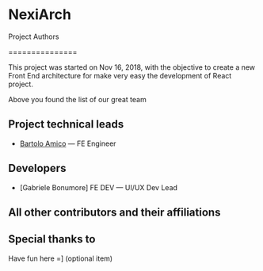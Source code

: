 # NexiArch

Project Authors

===============

This project was started on Nov 16, 2018, with the objective to create a new Front End architecture for make very easy the development of React project.

Above you found the list of our great team

## Project technical leads

* [Bartolo Amico](//gitlab.com/Bart_Hachijuu) — FE Engineer

## Developers

* [Gabriele Bonumore] FE DEV — UI/UX Dev Lead

## All other contributors and their affiliations

## Special thanks to

Have fun here =] (optional item)
